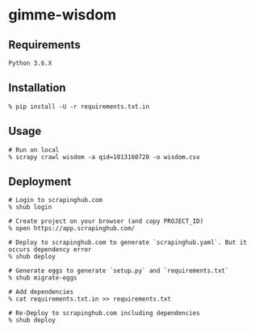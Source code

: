 # gimme-wisdom

## Requirements
```
Python 3.6.X
```

## Installation
```
% pip install -U -r requirements.txt.in
```

## Usage
```
# Run on local
% scrapy crawl wisdom -a qid=1013160720 -o wisdom.csv
```

## Deployment
```
# Login to scrapinghub.com
% shub login

# Create project on your browser (and copy PROJECT_ID)
% open https://app.scrapinghub.com/

# Deploy to scrapinghub.com to generate `scrapinghub.yaml`. But it occurs dependency error 
% shub deploy

# Generate eggs to generate `setup.py` and `requirements.txt`
% shub migrate-eggs

# Add dependencies
% cat requirements.txt.in >> requirements.txt

# Re-Deploy to scrapinghub.com including dependencies
% shub deploy
```
